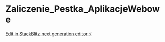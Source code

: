 # Zaliczenie_Pestka_AplikacjeWebowe

[Edit in StackBlitz next generation editor ⚡️](https://stackblitz.com/~/github.com/PoutingFrogs/Zaliczenie_Pestka_AplikacjeWebowe)